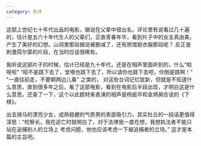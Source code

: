 ```yaml
---
category: 影评
---
```


这部上世纪七十年代出品的电影，据说在父辈中很出名，评论里有说看过几十遍的，估计是五六十年代生人的父辈们，正直青春年华，看到片子中的女主真由美，
产生了美好的幻想。山洞里那段据说被删减了，还有旅馆脱衣服那段呢？ 反正是刺激荷尔蒙的片段，在当时应该很稀有。

我听说这部片子的时候，估计已经是九十年代，还是在相声里面听到的，什么“啦呀啦” “昭不是跳下去了，堂塔也跳下去了，所以请你也跳下去吧，你倒是跳啊！” "一直往前走，不要朝两边儿看" 之类的，
对这些台词记忆犹新，但就是不知道什么意思，直到很多年之后，看了这部电影，看到在电影后半段出现，才明白这是什么意思。还查了一下，这个以此题材来表演的相声是杨振华和金炳昶合说的《下棋》。

出去骑马的漂亮少女，成熟稳健的气质男的表面吸引力，其实杜丘的一段话更值得深思：“检察长，我在逃亡时就明白了，对于法律我一直在想，我想执法者不能只站在追捕别人的立场上
考虑问题，他也应该考虑一下被追捕者的立场。”   这才是本篇的主旨吧。
